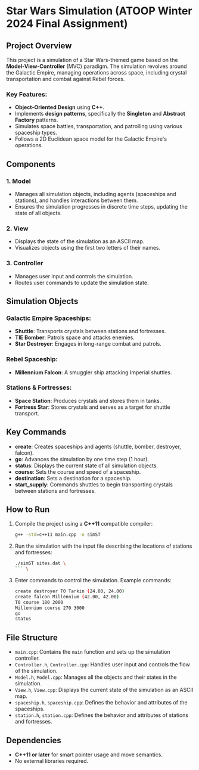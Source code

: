 # Star Wars Simulation (ATOOP Winter 2024 Final Assignment)

## Project Overview

This project is a simulation of a Star Wars-themed game based on the **Model-View-Controller** (MVC) paradigm.
The simulation revolves around the Galactic Empire, managing operations across space, including crystal transportation and combat against Rebel forces.

### Key Features:
- **Object-Oriented Design** using **C++**.
- Implements **design patterns**, specifically the **Singleton** and **Abstract Factory** patterns.
- Simulates space battles, transportation, and patrolling using various spaceship types.
- Follows a 2D Euclidean space model for the Galactic Empire's operations.

## Components

### 1. **Model**
- Manages all simulation objects, including agents (spaceships and stations), and handles interactions between them.
- Ensures the simulation progresses in discrete time steps, updating the state of all objects.

### 2. **View**
- Displays the state of the simulation as an ASCII map.
- Visualizes objects using the first two letters of their names.

### 3. **Controller**
- Manages user input and controls the simulation.
- Routes user commands to update the simulation state.

## Simulation Objects

### Galactic Empire Spaceships:
- **Shuttle**: Transports crystals between stations and fortresses.
- **TIE Bomber**: Patrols space and attacks enemies.
- **Star Destroyer**: Engages in long-range combat and patrols.

### Rebel Spaceship:
- **Millennium Falcon**: A smuggler ship attacking Imperial shuttles.

### Stations & Fortresses:
- **Space Station**: Produces crystals and stores them in tanks.
- **Fortress Star**: Stores crystals and serves as a target for shuttle transport.

## Key Commands

- **create**: Creates spaceships and agents (shuttle, bomber, destroyer, falcon).
- **go**: Advances the simulation by one time step (1 hour).
- **status**: Displays the current state of all simulation objects.
- **course**: Sets the course and speed of a spaceship.
- **destination**: Sets a destination for a spaceship.
- **start_supply**: Commands shuttles to begin transporting crystals between stations and fortresses.

## How to Run

1. Compile the project using a **C++11** compatible compiler:
   ```bash
   g++ -std=c++11 main.cpp -o simST
2. Run the simulation with the input file describing the locations of stations and fortresses:
   ```bash 
   ./simST sites.dat \
   ``` \

3. Enter commands to control the simulation. Example commands:
   ```bash 
   create destroyer T0 Tarkin (24.00, 24.00) 
   create falcon Millennium (42.00, 42.00) 
   T0 course 180 2000 
   Millennium course 270 3000 
   go 
   status 
   ``` 

## File Structure

- `main.cpp`: Contains the `main` function and sets up the simulation controller.
- `Controller.h`, `Controller.cpp`: Handles user input and controls the flow of the simulation.
- `Model.h`, `Model.cpp`: Manages all the objects and their states in the simulation.
- `View.h`, `View.cpp`: Displays the current state of the simulation as an ASCII map.
- `spaceship.h`, `spaceship.cpp`: Defines the behavior and attributes of the spaceships.
- `station.h`, `station.cpp`: Defines the behavior and attributes of stations and fortresses.

## Dependencies

- **C++11 or later** for smart pointer usage and move semantics.
- No external libraries required.

